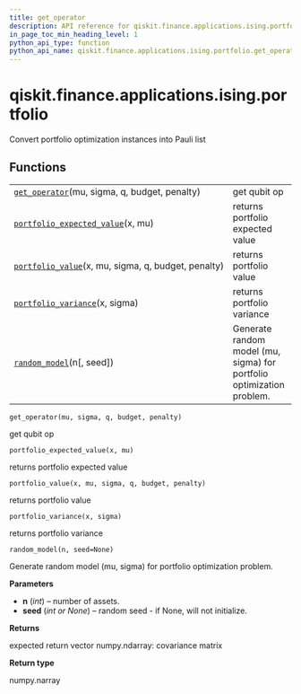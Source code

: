 ```yaml
---
title: get_operator
description: API reference for qiskit.finance.applications.ising.portfolio.get_operator
in_page_toc_min_heading_level: 1
python_api_type: function
python_api_name: qiskit.finance.applications.ising.portfolio.get_operator
---
```


<span id="qiskit-finance-applications-ising-portfolio" />

# qiskit.finance.applications.ising.portfolio

Convert portfolio optimization instances into Pauli list

## Functions

|                                                                                                                                                                                   |                                                                       |
| --------------------------------------------------------------------------------------------------------------------------------------------------------------------------------- | --------------------------------------------------------------------- |
| [`get_operator`](#qiskit.finance.applications.ising.portfolio.get_operator "qiskit.finance.applications.ising.portfolio.get_operator")(mu, sigma, q, budget, penalty)             | get qubit op                                                          |
| [`portfolio_expected_value`](#qiskit.finance.applications.ising.portfolio.portfolio_expected_value "qiskit.finance.applications.ising.portfolio.portfolio_expected_value")(x, mu) | returns portfolio expected value                                      |
| [`portfolio_value`](#qiskit.finance.applications.ising.portfolio.portfolio_value "qiskit.finance.applications.ising.portfolio.portfolio_value")(x, mu, sigma, q, budget, penalty) | returns portfolio value                                               |
| [`portfolio_variance`](#qiskit.finance.applications.ising.portfolio.portfolio_variance "qiskit.finance.applications.ising.portfolio.portfolio_variance")(x, sigma)                | returns portfolio variance                                            |
| [`random_model`](#qiskit.finance.applications.ising.portfolio.random_model "qiskit.finance.applications.ising.portfolio.random_model")(n\[, seed])                                | Generate random model (mu, sigma) for portfolio optimization problem. |

<span id="qiskit.finance.applications.ising.portfolio.get_operator" />

`get_operator(mu, sigma, q, budget, penalty)`

get qubit op

<span id="qiskit.finance.applications.ising.portfolio.portfolio_expected_value" />

`portfolio_expected_value(x, mu)`

returns portfolio expected value

<span id="qiskit.finance.applications.ising.portfolio.portfolio_value" />

`portfolio_value(x, mu, sigma, q, budget, penalty)`

returns portfolio value

<span id="qiskit.finance.applications.ising.portfolio.portfolio_variance" />

`portfolio_variance(x, sigma)`

returns portfolio variance

<span id="qiskit.finance.applications.ising.portfolio.random_model" />

`random_model(n, seed=None)`

Generate random model (mu, sigma) for portfolio optimization problem.

**Parameters**

*   **n** (*int*) – number of assets.
*   **seed** (*int or None*) – random seed - if None, will not initialize.

**Returns**

expected return vector numpy.ndarray: covariance matrix

**Return type**

numpy.narray


